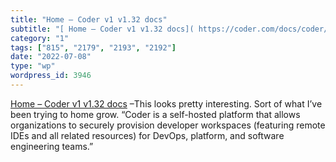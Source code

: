 ```yaml
---
title: "Home – Coder v1 v1.32 docs"
subtitle: "[ Home – Coder v1 v1.32 docs]( https://coder.com/docs/coder/latest) –This looks pretty interesting. ..."
category: "1"
tags: ["815", "2179", "2193", "2192"]
date: "2022-07-08"
type: "wp"
wordpress_id: 3946
---
```

[ Home – Coder v1 v1.32 docs]( https://coder.com/docs/coder/latest) –This looks pretty interesting. Sort of what I’ve been trying to home grow. “Coder is a self-hosted platform that allows organizations to securely provision developer workspaces (featuring remote IDEs and all related resources) for DevOps, platform, and software engineering teams.”